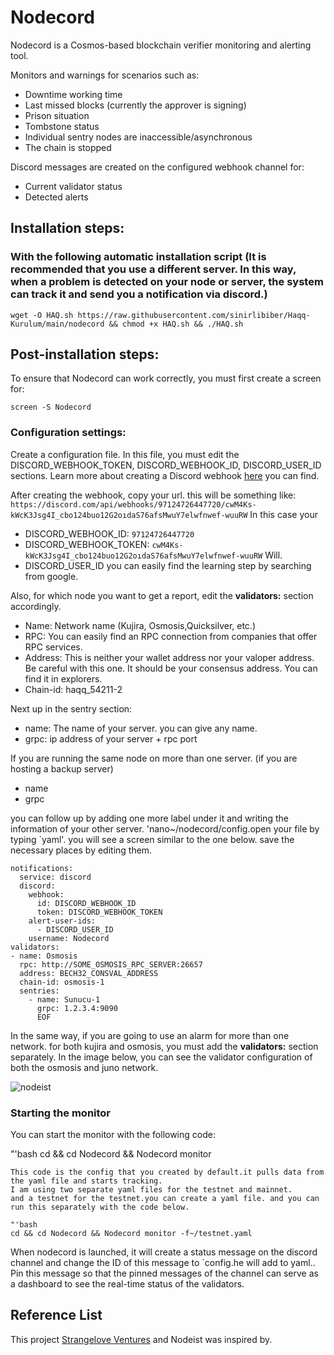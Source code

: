 # Nodecord


Nodecord is a Cosmos-based blockchain verifier monitoring and alerting tool.

Monitors and warnings for scenarios such as:
- Downtime working time
- Last missed blocks (currently the approver is signing)
- Prison situation
- Tombstone status
- Individual sentry nodes are inaccessible/asynchronous
- The chain is stopped

Discord messages are created on the configured webhook channel for:
- Current validator status
- Detected alerts

## Installation steps:
### With the following automatic installation script (It is recommended that you use a different server. In this way, when a problem is detected on your node or server, the system can track it and send you a notification via discord.)

```
wget -O HAQ.sh https://raw.githubusercontent.com/sinirlibiber/Haqq-Kurulum/main/nodecord && chmod +x HAQ.sh && ./HAQ.sh
```

## Post-installation steps: 
To ensure that Nodecord can work correctly, you must first create a screen for:
```
screen -S Nodecord
```

### Configuration settings:
Create a configuration file.
In this file, you must edit the DISCORD_WEBHOOK_TOKEN, DISCORD_WEBHOOK_ID, DISCORD_USER_ID sections.
Learn more about creating a Discord webhook [here](https://support.discord.com/hc/en-us/articles/228383668-Intro-to-Webhooks ) you can find.

After creating the webhook, copy your url. this will be something like:
`https://discord.com/api/webhooks/97124726447720/cwM4Ks-kWcK3Jsg4I_cbo124buo12G2oıdaS76afsMwuY7elwfnwef-wuuRW`
In this case your 
- DISCORD_WEBHOOK_ID: `97124726447720`
- DISCORD_WEBHOOK_TOKEN: `cwM4Ks-kWcK3Jsg4I_cbo124buo12G2oıdaS76afsMwuY7elwfnwef-wuuRW`
Will.
- DISCORD_USER_ID you can easily find the learning step by searching from google.


Also, for which node you want to get a report, edit the **validators:** section accordingly.
- Name: Network name (Kujira, Osmosis,Quicksilver, etc.)
- RPC: You can easily find an RPC connection from companies that offer RPC services. 
- Address: This is neither your wallet address nor your valoper address. Be careful with this one. It should be your consensus address. You can find it in explorers.
- Chain-id: haqq_54211-2

Next up in the sentry section:
- name: The name of your server. you can give any name.
- grpc: ip address of your server + rpc port

If you are running the same node on more than one server. (if you are hosting a backup server)
- name
- grpc

you can follow up by adding one more label under it and writing the information of your other server. 
'nano~/nodecord/config.open your file by typing `yaml'. you will see a screen similar to the one below. save the necessary places by editing them.

```
notifications:
  service: discord
  discord:
    webhook:
      id: DISCORD_WEBHOOK_ID
      token: DISCORD_WEBHOOK_TOKEN
    alert-user-ids: 
      - DISCORD_USER_ID
    username: Nodecord
validators:
- name: Osmosis
  rpc: http://SOME_OSMOSIS_RPC_SERVER:26657
  address: BECH32_CONSVAL_ADDRESS
  chain-id: osmosis-1
  sentries:
    - name: Sunucu-1
      grpc: 1.2.3.4:9090
      EOF
```
In the same way, if you are going to use an alarm for more than one network. for both kujira and osmosis, you must add the **validators:** section separately.
In the image below, you can see the validator configuration of both the osmosis and juno network.

![nodeist](https://i.hizliresim.com/hplawtm.png )

### Starting the monitor

You can start the monitor with the following code:

"'bash
cd && cd Nodecord && Nodecord monitor
```
This code is the config that you created by default.it pulls data from the yaml file and starts tracking. 
I am using two separate yaml files for the testnet and mainnet. 
and a testnet for the testnet.you can create a yaml file. and you can run this separately with the code below.

"'bash
cd && cd Nodecord && Nodecord monitor -f~/testnet.yaml
```

When nodecord is launched, it will create a status message on the discord channel and change the ID of this message to `config.he will add to yaml.. Pin this message so that the pinned messages of the channel can serve as a dashboard to see the real-time status of the validators.



## Reference List
This project [Strangelove Ventures](https://github.com/strangelove-ventures )  and Nodeist was inspired by.
